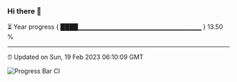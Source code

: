 ### Hi there 👋

⏳ Year progress { ████▁▁▁▁▁▁▁▁▁▁▁▁▁▁▁▁▁▁▁▁▁▁▁▁▁▁ } 13.50 %

---

⏰ Updated on Sun, 19 Feb 2023 06:10:09 GMT

![Progress Bar CI](https://github.com/Shyam-Makwana/GitHub-Actions-Demo/workflows/Progress%20Bar%20CI/badge.svg)
